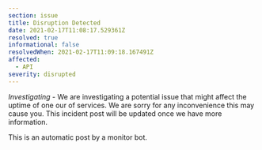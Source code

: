 ```yaml
---
section: issue
title: Disruption Detected
date: 2021-02-17T11:08:17.529361Z
resolved: true
informational: false
resolvedWhen: 2021-02-17T11:09:18.167491Z
affected:
  - API
severity: disrupted
---
```

*Investigating* - We are investigating a potential issue that might affect the uptime of one our of services. We are sorry for any inconvenience this may cause you. This incident post will be updated once we have more information.

This is an automatic post by a monitor bot.
        